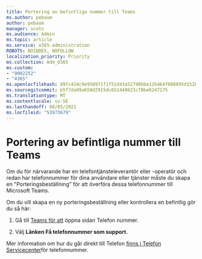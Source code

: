 ```yaml
---
title: Portering av befintliga nummer till Teams
ms.author: pebaum
author: pebaum
manager: scotv
ms.audience: Admin
ms.topic: article
ms.service: o365-administration
ROBOTS: NOINDEX, NOFOLLOW
localization_priority: Priority
ms.collection: Adm_O365
ms.custom:
- "9002252"
- "4365"
ms.openlocfilehash: 89fc424c9e958971f1f51d43a52790bbe12b464f088895d152bfd00f41dd3561
ms.sourcegitcommit: b5f7da89a650d2915dc652449623c78be6247175
ms.translationtype: MT
ms.contentlocale: sv-SE
ms.lasthandoff: 08/05/2021
ms.locfileid: "53973679"
---
```

# <a name="port-existing-numbers-to-teams"></a>Portering av befintliga nummer till Teams

Om du för närvarande har en telefontjänsteleverantör eller -operatör och redan har telefonnummer för dina användare eller tjänster måste du skapa en "Porteringsbeställning" för att överföra dessa telefonnummer till Microsoft Teams.  

Om du vill skapa en ny porteringsbeställning eller kontrollera en befintlig gör du så här: 

1. Gå till [Teams för att](https://admin.teams.microsoft.com/phone-numbers) öppna sidan Telefon nummer. 

1. Välj **Länken Få telefonnummer som support.** 

Mer information om hur du går direkt till Telefon [finns i Telefon Servicecenter](https://pstnsd.powerappsportals.com/)för telefonnummer.  